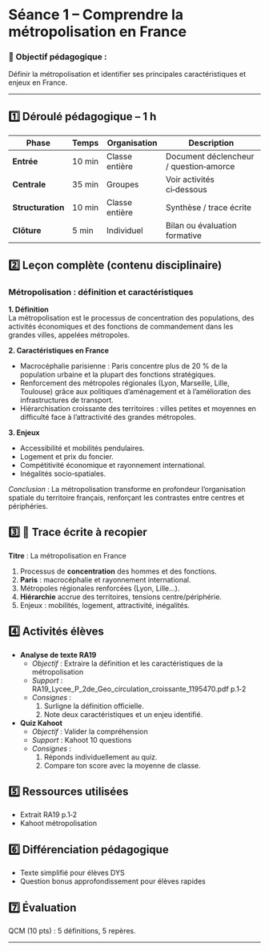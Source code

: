 # Séance 1 – Comprendre la métropolisation en France

### 🎯 Objectif pédagogique :

Définir la métropolisation et identifier ses principales caractéristiques et enjeux en France.

---

## **1️⃣ Déroulé pédagogique – 1 h**

| Phase | Temps | Organisation | Description |
| --- | --- | --- | --- |
| **Entrée** | 10 min | Classe entière | Document déclencheur / question‑amorce |
| **Centrale** | 35 min | Groupes | Voir activités ci‑dessous |
| **Structuration** | 10 min | Classe entière | Synthèse / trace écrite |
| **Clôture** | 5 min | Individuel | Bilan ou évaluation formative |

## **2️⃣ Leçon complète (contenu disciplinaire)**

### Métropolisation : définition et caractéristiques

**1. Définition**  
La métropolisation est le processus de concentration des populations, des activités économiques et des fonctions de commandement dans les grandes villes, appelées métropoles.

**2. Caractéristiques en France**  
- Macrocéphalie parisienne : Paris concentre plus de 20 % de la population urbaine et la plupart des fonctions stratégiques.  
- Renforcement des métropoles régionales (Lyon, Marseille, Lille, Toulouse) grâce aux politiques d’aménagement et à l’amélioration des infrastructures de transport.  
- Hiérarchisation croissante des territoires : villes petites et moyennes en difficulté face à l’attractivité des grandes métropoles.

**3. Enjeux**  
- Accessibilité et mobilités pendulaires.  
- Logement et prix du foncier.  
- Compétitivité économique et rayonnement international.  
- Inégalités socio‑spatiales.

*Conclusion* : La métropolisation transforme en profondeur l’organisation spatiale du territoire français, renforçant les contrastes entre centres et périphéries.

## **3️⃣ 📝 Trace écrite à recopier**

**Titre** : La métropolisation en France  

1. Processus de **concentration** des hommes et des fonctions.  
2. **Paris** : macrocéphalie et rayonnement international.  
3. Métropoles régionales renforcées (Lyon, Lille…).  
4. **Hiérarchie** accrue des territoires, tensions centre/périphérie.  
5. Enjeux : mobilités, logement, attractivité, inégalités.

## **4️⃣ Activités élèves**

- **Analyse de texte RA19**
  - *Objectif* : Extraire la définition et les caractéristiques de la métropolisation
  - *Support* : RA19_Lycee_P_2de_Geo_circulation_croissante_1195470.pdf p.1‑2
  - *Consignes* :
    1. Surligne la définition officielle.
    2. Note deux caractéristiques et un enjeu identifié.
- **Quiz Kahoot**
  - *Objectif* : Valider la compréhension
  - *Support* : Kahoot 10 questions
  - *Consignes* :
    1. Réponds individuellement au quiz.
    2. Compare ton score avec la moyenne de classe.

## **5️⃣ Ressources utilisées**

- Extrait RA19 p.1‑2
- Kahoot métropolisation

## **6️⃣ Différenciation pédagogique**

- Texte simplifié pour élèves DYS
- Question bonus approfondissement pour élèves rapides

## **7️⃣ Évaluation**

QCM (10 pts) : 5 définitions, 5 repères.

---

